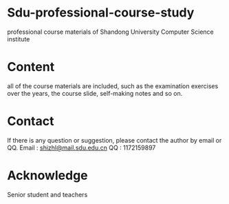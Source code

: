 # Sdu-professional-course-study
professional course materials of Shandong University Computer Science institute

# Content
all of the course materials are included, such as the examination exercises over the years, the course slide, self-making notes and so on.


# Contact
If there is any question or suggestion, please contact the author by email or QQ.
Email : shizhl@mail.sdu.edu.cn
QQ    : 1172159897

# Acknowledge
Senior student and teachers 
